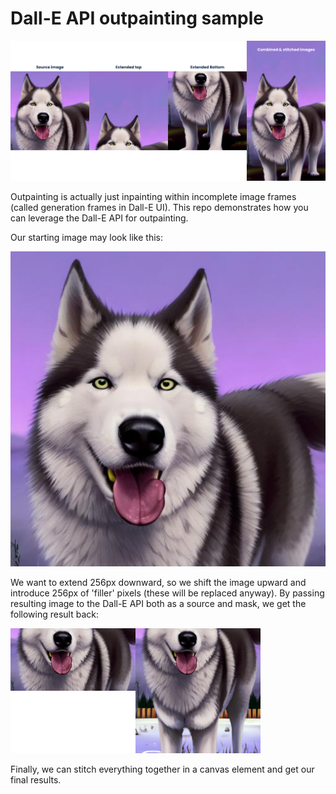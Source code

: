 # Dall-E API outpainting sample

![Start image](https://github.com/SabatinoMasala/dalle-api-outpainting-sample/blob/main/sample.png)

Outpainting is actually just inpainting within incomplete image frames (called generation frames in Dall-E UI). This repo demonstrates how you can leverage the Dall-E API for outpainting.

Our starting image may look like this:

![Start image](https://github.com/SabatinoMasala/dalle-api-outpainting-sample/blob/main/client/public/demo.jpg)

We want to extend 256px downward, so we shift the image upward and introduce 256px of 'filler' pixels (these will be replaced anyway). By passing resulting image to the Dall-E API both as a source and mask, we get the following result back:

<img src="https://github.com/SabatinoMasala/dalle-api-outpainting-sample/blob/main/client/public/frame.png" width="200"><img src="https://github.com/SabatinoMasala/dalle-api-outpainting-sample/blob/main/client/public/outpaint.png" width="200">

Finally, we can stitch everything together in a canvas element and get our final results.
